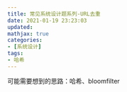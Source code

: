 ```yaml
---
title: 常见系统设计题系列-URL去重
date: 2021-01-19 23:23:03
updated:
mathjax: true
categories:
- [系统设计]
tags: 
- 哈希
---
```


可能需要想到的思路：哈希、bloomfilter
